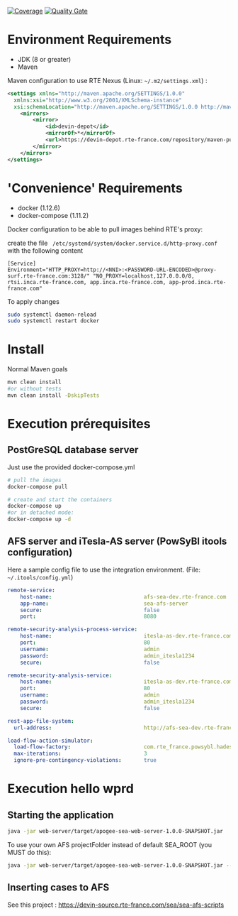 [![Coverage](https://devin-qualite.rte-france.com/api/badges/measure?key=com.rte_france.apogee%3Aapogee-sea-backend&metric=coverage)](https://devin-qualite.rte-france.com/component_measures/metric/coverage/list?id=com.rte_france.apogee%3Aapogee-sea-backend) [![Quality Gate](https://devin-qualite.rte-france.com/api/badges/gate?key=com.rte_france.apogee%3Aapogee-sea-backend)](https://devin-qualite.rte-france.com/dashboard?id=com.rte_france.apogee%3Aapogee-sea-backend)


# Environment Requirements

* JDK (8 or greater)
* Maven

Maven configuration to use RTE Nexus (Linux: ```~/.m2/settings.xml```) :
```xml
<settings xmlns="http://maven.apache.org/SETTINGS/1.0.0"
  xmlns:xsi="http://www.w3.org/2001/XMLSchema-instance"
  xsi:schemaLocation="http://maven.apache.org/SETTINGS/1.0.0 http://maven.apache.org/xsd/settings-1.0.0.xsd">
    <mirrors>
        <mirror>
            <id>devin-depot</id>
            <mirrorOf>*</mirrorOf>
            <url>https://devin-depot.rte-france.com/repository/maven-public/</url>
        </mirror>
    </mirrors>
</settings>
```

# 'Convenience' Requirements
* docker (1.12.6)
* docker-compose (1.11.2)

Docker configuration to be able to pull images behind RTE's proxy:

create the file ``` /etc/systemd/system/docker.service.d/http-proxy.conf```
with the following content

```
[Service]
Environment="HTTP_PROXY=http://<NNI>:<PASSWORD-URL-ENCODED>@proxy-surf.rte-france.com:3128/" "NO_PROXY=localhost,127.0.0.0/8, rtsi.inca.rte-france.com, app.inca.rte-france.com, app-prod.inca.rte-france.com"
```

To apply changes
```bash
sudo systemctl daemon-reload
sudo systemctl restart docker
```

# Install
Normal Maven goals
```bash
mvn clean install
#or without tests
mvn clean install -DskipTests
```

# Execution prérequisites

## PostGreSQL database server
Just use the provided docker-compose.yml

```bash
# pull the images
docker-compose pull

# create and start the containers
docker-compose up
#or in detached mode:
docker-compose up -d
```

## AFS server and iTesla-AS server (PowSyBl itools configuration)
Here a sample config file to use the integration environment. (File: ```~/.itools/config.yml```)

```yaml
remote-service:
    host-name:                             afs-sea-dev.rte-france.com
    app-name:                              sea-afs-server
    secure:                                false
    port:                                  8080

remote-security-analysis-process-service:
    host-name:                             itesla-as-dev.rte-france.com
    port:                                  80
    username:                              admin
    password:                              admin_itesla1234
    secure:                                false

remote-security-analysis-service:
    host-name:                             itesla-as-dev.rte-france.com
    port:                                  80
    username:                              admin
    password:                              admin_itesla1234
    secure:                                false

rest-app-file-system:
  url-address:                             http://afs-sea-dev.rte-france.com:8080/sea-afs-server/

load-flow-action-simulator:
  load-flow-factory:                       com.rte_france.powsybl.hades2.Hades2Factory
  max-iterations:                          3
  ignore-pre-contingency-violations:       true
```

# Execution hello wprd

## Starting the application
```bash
java -jar web-server/target/apogee-sea-web-server-1.0.0-SNAPSHOT.jar
```

To use your own AFS projectFolder instead of default SEA_ROOT (you MUST do this):
```bash
java -jar web-server/target/apogee-sea-web-server-1.0.0-SNAPSHOT.jar --afs.sea.projectFolder=JOHNDOE_ROOT
```

## Inserting cases to AFS
See this project : https://devin-source.rte-france.com/sea/sea-afs-scripts

